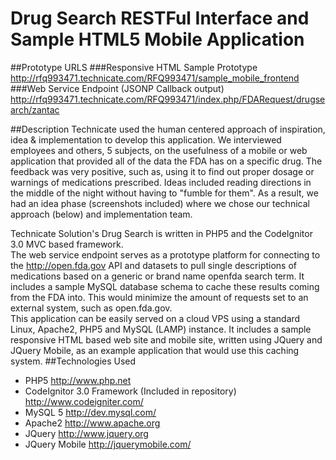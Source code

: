 # Drug Search RESTFul Interface and Sample HTML5 Mobile Application
##Prototype URLS
###Responsive HTML Sample Prototype
http://rfq993471.technicate.com/RFQ993471/sample_mobile_frontend
###Web Service Endpoint (JSONP Callback output)
http://rfq993471.technicate.com/RFQ993471/index.php/FDARequest/drugsearch/zantac

##Description
Technicate used the human centered approach of inspiration, idea & implementation to develop this application.  We interviewed employees and others, 5 subjects, on the usefulness of a mobile or web application that provided all of the data the FDA has on a specific drug.  The feedback was very positive, such as, using it to find out proper dosage or warnings of medications prescribed.  Ideas included reading directions in the middle of the night without having to "fumble for them".  As a result, we had an idea phase (screenshots included) where we chose our technical approach (below) and implementation team.

Technicate Solution's Drug Search is written in PHP5 and the CodeIgnitor 3.0 MVC based framework.  
The web service endpoint serves as a prototype platform for connecting to the http://open.fda.gov API and datasets to pull single descriptions of medications based on a generic or brand name openfda search term.  It includes a sample MySQL database schema to cache these results coming from the FDA into.  This would minimize the amount of requests set to an external system, such as open.fda.gov.  
This application can be easily served on a cloud VPS using a standard Linux, Apache2, PHP5 and MySQL (LAMP) instance.  It includes a sample responsive HTML based web site and mobile site, written using JQuery and JQuery Mobile, as an example application that would use this caching system. 
##Technologies Used
- PHP5 http://www.php.net
- CodeIgnitor 3.0 Framework (Included in repository) http://www.codeigniter.com/
- MySQL 5 http://dev.mysql.com/
- Apache2 http://www.apache.org
- JQuery http://www.jquery.org
- JQuery Mobile http://jquerymobile.com/


